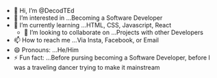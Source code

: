 - 👋 Hi, I’m @DecodTEd
- 👀 I’m interested in ...Becoming a Software Developer
- 🌱 I’m currently learning ...HTML, CSS, Javascript, React
    - 💞️ I’m looking to collaborate on ...Projects with other Developers 
- 📫 How to reach me ...Via Insta, Facebook, or Email
- 😄 Pronouns: ...He/Him 
- ⚡ Fun fact: ...Before pursing becoming a Software Developer, before I was a traveling dancer trying to make it mainstream 

<!---
DecodTEd/DecodTEd is a ✨ special ✨ repository because its `README.md` (this file) appears on your GitHub profile.
You can click the Preview link to take a look at your changes.
--->
